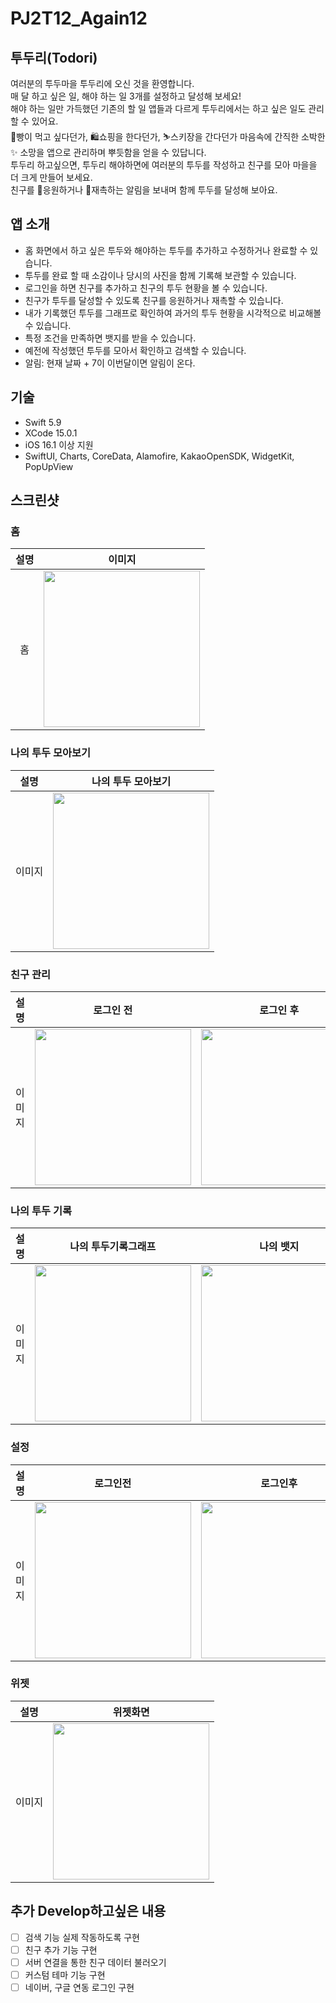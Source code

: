 # PJ2T12_Again12
## 투두리(Todori)
여러분의 투두마을 투두리에 오신 것을 환영합니다.<br/>
매 달 하고 싶은 일, 해야 하는 일 3개를 설정하고 달성해 보세요!<br/>
해야 하는 일만 가득했던 기존의 할 일 앱들과 다르게 투두리에서는 하고 싶은 일도 관리할 수 있어요.<br/>
🥐빵이 먹고 싶다던가, 🛍️쇼핑을 한다던가, ⛷️스키장을 간다던가 마음속에 간직한 소박한✨ 소망을 앱으로 관리하며 뿌듯함을 얻을 수 있답니다.<br/>
투두리 하고싶으면, 투두리 해야하면에 여러분의 투두를 작성하고 친구를 모아 마을을 더 크게 만들어 보세요.<br/>
친구를 🎉응원하거나 🚨재촉하는 알림을 보내며 함께 투두를 달성해 보아요.<br/>

## 앱 소개
- 홈 화면에서 하고 싶은 투두와 해야하는 투두를 추가하고 수정하거나 완료할 수 있습니다.
- 투두를 완료 할 때 소감이나 당시의 사진을 함께 기록해 보관할 수 있습니다.
- 로그인을 하면 친구를 추가하고 친구의 투두 현황을 볼 수 있습니다.
- 친구가 투두를 달성할 수 있도록 친구를 응원하거나 재촉할 수 있습니다.
- 내가 기록했던 투두를 그래프로 확인하여 과거의 투두 현황을 시각적으로 비교해볼 수 있습니다.
- 특정 조건을 만족하면 뱃지를 받을 수 있습니다.
- 예전에 작성했던 투두를 모아서 확인하고 검색할 수 있습니다.
- 알림: 현재 날짜 + 7이 이번달이면 알림이 온다.


## 기술
- Swift 5.9
- XCode 15.0.1
- iOS 16.1 이상 지원
- SwiftUI, Charts, CoreData, Alamofire, KakaoOpenSDK, WidgetKit, PopUpView

<!--이미지 width는 210으로 고정 해 주세요-->
## 스크린샷

### 홈
|설명|이미지|
|:-:|:-:|
|홈|<img src="https://github.com/APP-iOS3rd/PJ2T12_Again12/assets/102846055/4a884253-1d28-4a67-9d51-c712533886dc.PNG" width="250">|


### 나의 투두 모아보기
|설명|나의 투두 모아보기|
|:-:|:-:|
|이미지|<img src="https://github.com/APP-iOS3rd/PJ2T12_Again12/assets/102846055/57f3feba-098f-4d22-aeb4-64e3c5790175.PNG" width="250">|

### 친구 관리
|설명|로그인 전|로그인 후|
|:-:|:-:|:-:|
|이미지|<img src="https://github.com/APP-iOS3rd/PJ2T12_Again12/assets/102846055/1f924975-dff0-4bd5-a4a5-d40db5f12e9d.PNG" width="250">|<img src="https://github.com/APP-iOS3rd/PJ2T12_Again12/assets/102846055/415acdf9-13d5-43f2-91b3-f7c4fb811051.PNG" width="250">|

### 나의 투두 기록
|설명|나의 투두기록그래프|나의 뱃지|
|:-:|:-:|:-:|
|이미지|<img src="https://github.com/APP-iOS3rd/PJ2T12_Again12/assets/102846055/0650706a-d99b-4158-9c23-2f1a5d1fd303.PNG" width="250">|<img src="https://github.com/APP-iOS3rd/PJ2T12_Again12/assets/102846055/d1de7aae-b7be-4eb9-a0a8-460d4c3ab87f.PNG" width="250">|


### 설정
|설명|로그인전|로그인후|
|:-:|:-:|:-:|
|이미지|<img src="https://github.com/APP-iOS3rd/PJ2T12_Again12/assets/102846055/792c9d79-adbf-4f76-bfa1-ad92d1fdc328.PNG" width="250">|<img src="https://github.com/APP-iOS3rd/PJ2T12_Again12/assets/102846055/db87a72f-dc79-4575-bdee-6f6dec4e24c7.PNG" width="250">|

### 위젯
|설명|위젯화면|
|:-:|:-:|
|이미지|<img src="https://github.com/APP-iOS3rd/PJ2T12_Again12/assets/102846055/93409ff3-43a1-4358-ba1d-9bdc32ce5134.PNG" width="250">|

## 추가 Develop하고싶은 내용
- [ ] 검색 기능 실제 작동하도록 구현
- [ ] 친구 추가 기능 구현
- [ ] 서버 연결을 통한 친구 데이터 불러오기
- [ ] 커스텀 테마 기능 구현
- [ ] 네이버, 구글 연동 로그인 구현

